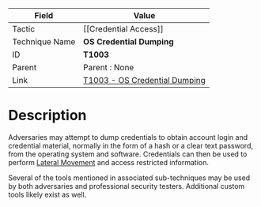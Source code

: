 
|Field|Value|
|---|---|
|Tactic|[[Credential Access]]|
|Technique Name|**OS Credential Dumping**|
|ID|**T1003**|
|Parent|Parent : None|
|Link|[T1003 - OS Credential Dumping](https://attack.mitre.org/techniques/T1003)|

# Description

Adversaries may attempt to dump credentials to obtain account login and credential material, normally in the form of a hash or a clear text password, from the operating system and software. Credentials can then be used to perform [Lateral Movement](https://attack.mitre.org/tactics/TA0008) and access restricted information.

Several of the tools mentioned in associated sub-techniques may be used by both adversaries and professional security testers. Additional custom tools likely exist as well.
